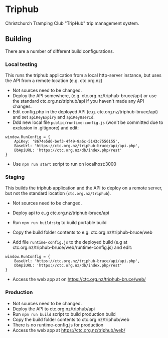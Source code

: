 # Triphub
Christchurch Tramping Club "TripHub" trip management system.

## Building
There are a number of different build configurations.
### Local testing
This runs the triphub application from a local http-server instance, but uses the API from a remote location (e.g. ctc.org.nz)
   * Not sources need to be changed.
   * Deploy the API somewhere, (e.g. ctc.org.nz/triphub-bruce/api) or use the standard ctc.org.nz/triphub/api if you haven't made any API changes.
   * Edit config.php in the deployed API (e.g. ctc.org.nz/triphub-bruce/api) and set `apiKeyExpiry` and `apiKeyUserId`.
   * Ddd new local file `public/runtime-config.js` (won't be committed due to exclusion in .gitignore) and edit:

    window.RunConfig = {
        ApiKey: '8674e5d6-bef3-4f49-9a6c-5143c7556155',
        BaseUrl: 'https://ctc.org.nz/triphub-bruce/api/api.php',
        DbApiURL: 'https://ctc.org.nz/db/index.php/rest'
    }

   * Use `npm run start` script to run on localhost:3000
### Staging
This builds the triphub application and the API to deploy on a remote server, but not the standard location (`ctc.org.nz/triphub`).
   * Not sources need to be changed.
   * Deploy api to e..g ctc.org.nz/triphub-bruce/api
   * Run `npm run build:stg` to build portable build
   * Copy the build folder contents to e.g. ctc.org.nz/triphub-bruce/web

   * Add file `runtime-config.js` to the deployed build (e.g at ctc.org.nz/triphub-bruce/web/runtime-config.js) and edit:

    window.RunConfig = {
        BaseUrl: 'https://ctc.org.nz/triphub-bruce/api/api.php',
        DbApiURL: 'https://ctc.org.nz/db/index.php/rest'
    }

   * Access the web app at on https://ctc.org.nz/triphub-bruce/web/
### Production
   * Not sources need to be changed.
   * Deploy the API to ctc.org.nz/triphub/api
   * Run `npm run build` script to build production build
   * Copy the build folder contents to ctc.org.nz/triphub/web
   * There is no runtime-config.js for production
   * Access the web app at https://ctc.org.nz/triphub/web/